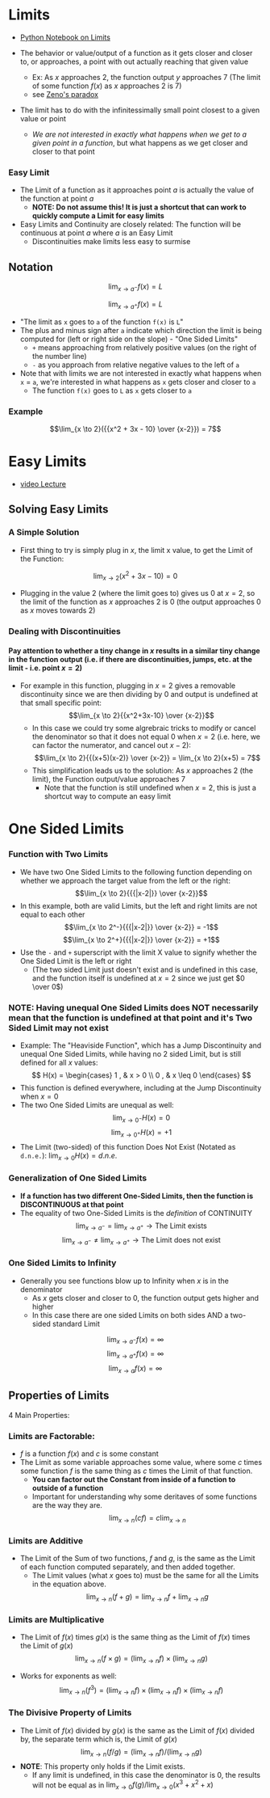 # Limits

- [Python Notebook on Limits](./limits.ipynb)

- The behavior or value/output of a function as it gets closer and closer to, or approaches, a point with out actually reaching that given value
  - Ex: As $x$ approaches 2, the function output $y$ approaches 7 (The limit of some function $f(x)$ as $x$ approaches 2 is 7)
  - see [Zeno's paradox](./zenosparadox.ipynb)
- The limit has to do with the infinitessimally small point closest to a given value or point
  - _We are not interested in exactly what happens when we get to a given point in a function_, but what happens as we get closer and closer to that point

### Easy Limit

- The Limit of a function as it approaches point $a$ is actually the value of the function at point $a$
  - **NOTE: Do not assume this! It is just a shortcut that can work to quickly compute a Limit for easy limits**
- Easy Limits and Continuity are closely related: The function will be continuous at point $a$ where $a$ is an Easy Limit
  - Discontinuities make limits less easy to surmise

## Notation

$$\lim_{x \to a^-} f(x) = L$$

$$\lim_{x \to a^+} f(x) = L$$

- "The limit as `x` goes to `a` of the function `f(x)` is `L`"
- The plus and minus sign after `a` indicate which direction the limit is being computed for (left or right side on the slope) - "One Sided Limits"
  - `+` means approaching from relatively positive values (on the right of the number line)
  - `-` as you approach from relative negative values to the left of `a`
- Note that with limits we are not interested in exactly what happens when `x` = `a`, we're interested in what happens as `x` gets closer and closer to `a`
  - The function `f(x)` goes to `L` as `x` gets closer to `a`

### Example

$$\lim_{x \to 2}({{x^2 + 3x - 10} \over {x-2}}) = 7$$

# Easy Limits

- [video Lecture](https://www.udemy.com/course/pycalc1_x/learn/lecture/33947296)

## Solving Easy Limits

### A Simple Solution

- First thing to try is simply plug in $x$, the limit x value, to get the Limit of the Function:

$$\lim_{x \to 2}(x^2 + 3x - 10) = 0$$

- Plugging in the value $2$ (where the limit goes to) gives us 0 at $x = 2$, so the limit of the function as $x$ approaches 2 is 0 (the output approaches 0 as $x$ moves towards 2)

### Dealing with Discontinuities

#### Pay attention to whether a tiny change in $x$ results in a similar tiny change in the function output (i.e. if there are discontinuities, jumps, etc. at the limit - i.e. point $x = 2$)

- For example in this function, plugging in $x = 2$ gives a removable discontinuity since we are then dividing by 0 and output is undefined at that small specific point:
  $$\lim_{x \to 2}{{x^2+3x-10} \over {x-2}}$$
  - In this case we could try some algrebraic tricks to modify or cancel the denominator so that it does not equal 0 when $x=2$ (i.e. here, we can factor the numerator, and cancel out $x-2$):
    $$\lim_{x \to 2}{{(x+5)(x-2)} \over {x-2}} = \lim_{x \to 2}(x+5) = 7$$
  - This simplification leads us to the solution: As $x$ approaches 2 (the limit), the Function output/value approaches 7
    - Note that the function is still undefined when $x=2$, this is just a shortcut way to compute an easy limit

# One Sided Limits

### Function with Two Limits

- We have two One Sided Limits to the following function depending on whether we approach the target value from the left or the right:
  $$\lim_{x \to 2}{{{|x-2|}} \over {x-2}}$$
- In this example, both are valid Limits, but the left and right limits are not equal to each other
  $$\lim_{x \to 2^-}{{{|x-2|}} \over {x-2}} = -1$$
  $$\lim_{x \to 2^+}{{{|x-2|}} \over {x-2}} = +1$$
- Use the `-` and `+` superscript with the limit X value to signify whether the One Sided Limit is the left or right
  - (The two sided Limit just doesn't exist and is undefined in this case, and the function itself is undefined at $x=2$ since we just get $0 \over 0$)

### **NOTE: Having unequal One Sided Limits does NOT necessarily mean that the function is undefined at that point and it's Two Sided Limit may not exist**

- Example: The "Heaviside Function", which has a Jump Discontinuity and unequal One Sided Limits, while having no 2 sided Limit, but is still defined for all $x$ values:
  $$
      H(x) = \begin{cases}
        1 , & x > 0 \\
        0 , & x \leq 0
      \end{cases}
  $$
- This function is defined everywhere, including at the Jump Discontinuity when $x=0$
- The two One Sided Limits are unequal as well:
  $$\lim_{x \to 0^-}H(x) = 0$$
  $$\lim_{x \to 0^+}H(x) = +1$$
- The Limit (two-sided) of this function Does Not Exist (Notated as `d.n.e.`): $\lim_{x \to 0}H(x) = d.n.e.$

### Generalization of One Sided Limits

- **If a function has two different One-Sided Limits, then the function is DISCONTINUOUS at that point**
- The equality of two One-Sided Limits is the _definition_ of CONTINUITY
  $$\lim_{x \to a^-} = \lim_{x \to a^+} \longrightarrow \text{The Limit exists}$$
  $$\lim_{x \to a^-} \neq \lim_{x \to a^+} \longrightarrow \text{The Limit does not exist}$$

### One Sided Limits to Infinity

- Generally you see functions blow up to Infinity when $x$ is in the denominator
  - As $x$ gets closer and closer to 0, the function output gets higher and higher
  - In this case there are one sided Limits on both sides AND a two-sided standard Limit

$$\lim_{x \to a^-}f(x) = \infty$$
$$\lim_{x \to a^+}f(x) = \infty$$
$$\lim_{x \to a}f(x) = \infty$$

## Properties of Limits

4 Main Properties:

### Limits are Factorable:

- $f$ is a function $f(x)$ and $c$ is some constant
- The Limit as some variable approaches some value, where some $c$ times some function $f$ is the same thing as $c$ times the Limit of that function.
  - **You can factor out the Constant from inside of a function to outside of a function**
  - Important for understanding why some deritaves of some functions are the way they are.
    $$\lim_{x \to n}(cf) = c\lim_{x \to n}$$

### Limits are Additive

- The Limit of the Sum of two functions, $f$ and $g$, is the same as the Limit of each function computed separately, and then added together.
  - The Limit values (what $x$ goes to) must be the same for all the Limits in the equation above.
    $$\lim_{x \to n}(f+g) = \lim_{x \to n} f + \lim_{x \to n} g$$

### Limits are Multiplicative

- The Limit of $f(x)$ times $g(x)$ is the same thing as the Limit of $f(x)$ times the Limit of $g(x)$
  $$\lim_{x \to n}(f \times g) = (\lim_{x \to n} f) \times (\lim_{x \to n} g)$$

- Works for exponents as well:
  $$\lim_{x \to n}(f^3) = (\lim_{x \to n} f) \times (\lim_{x \to n} f) \times (\lim_{x \to n} f)$$

### The Divisive Property of Limits

- The Limit of $f(x)$ divided by $g(x)$ is the same as the Limit of $f(x)$ divided by, the separate term which is, the Limit of $g(x)$
  $$\lim_{x \to n}(f/g) = (\lim_{x \to n}f) / (\lim_{x \to n}g)$$
- **NOTE**: This property only holds if the Limit exists.
  - If any limit is undefined, in this case the denominator is 0, the results will not be equal as in $\lim_{x \to 0}f(g) / \lim_{x \to 0}(x^3 + x^2 + x)$
